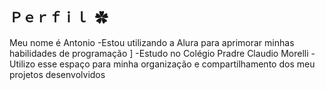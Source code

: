 ## Ｐｅｒｆｉｌ ✿

Meu nome é Antonio
-Estou utilizando a Alura para aprimorar minhas habilidades de programação ]
-Estudo no Colégio Pradre Claudio Morelli
-Utilizo esse espaço para minha organização e compartilhamento dos meu projetos desenvolvidos
